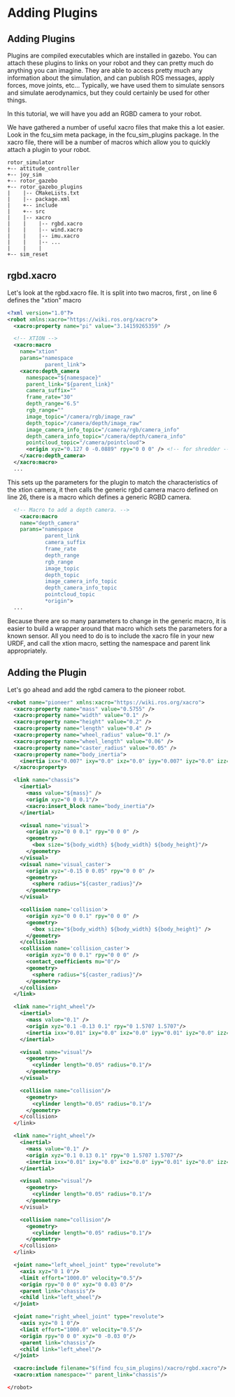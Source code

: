 # Adding Plugins

## Adding Plugins

Plugins are compiled executables which are installed in gazebo. You can attach these plugins to links on your robot and they can pretty much do anything you can imagine. They are able to access pretty much any information about the simulation, and can publish ROS messages, apply forces, move joints, etc... Typically, we have used them to simulate sensors and simulate aerodynamics, but they could certainly be used for other things.

In this tutorial, we will have you add an RGBD camera to your robot.

We have gathered a number of useful xacro files that make this a lot easier. Look in the fcu_sim meta package, in the fcu_sim_plugins package. In the xacro file, there will be a number of macros which allow you to quickly attach a plugin to your robot.

```
rotor_simulator
+-- attitude_controller
+-- joy_sim
+-- rotor_gazebo
+-- rotor_gazebo_plugins
|    |-- CMakeLists.txt
|    |-- package.xml
|    +-- include
|    +-- src
|    |-- xacro
|    |    |-- rgbd.xacro
|    |    |-- wind.xacro
|    |    |-- imu.xacro
|    |    |-- ...
|    |    |
+-- sim_reset
```

## rgbd.xacro
Let's look at the rgbd.xacro file. It is split into two macros, first , on line 6 defines the "xtion" macro

```xml
<?xml version="1.0"?>
<robot xmlns:xacro="https://wiki.ros.org/xacro">
  <xacro:property name="pi" value="3.14159265359" />

  <!-- XTION -->
  <xacro:macro
    name="xtion"
    params="namespace
            parent_link">
    <xacro:depth_camera
      namespace="${namespace}"
      parent_link="${parent_link}"
      camera_suffix=""
      frame_rate="30"
      depth_range="6.5"
      rgb_range=""
      image_topic="/camera/rgb/image_raw"
      depth_topic="/camera/depth/image_raw"
      image_camera_info_topic="/camera/rgb/camera_info"
      depth_camera_info_topic="/camera/depth/camera_info"
      pointcloud_topic="/camera/pointcloud">
      <origin xyz="0.127 0 -0.0889" rpy="0 0 0" /> <!-- for shredder -->
    </xacro:depth_camera>
  </xacro:macro>
  ...
```
This sets up the parameters for the plugin to match the characteristics of the xtion camera, it then calls the generic rgbd camera macro defined on line 26, there is a macro which defines a generic RGBD camera.
```xml
  <!-- Macro to add a depth camera. -->
    <xacro:macro
    name="depth_camera"
    params="namespace
            parent_link
            camera_suffix
            frame_rate
            depth_range
            rgb_range
            image_topic
            depth_topic
            image_camera_info_topic
            depth_camera_info_topic
            pointcloud_topic
            *origin">
  ...
```
Because there are so many parameters to change in the generic macro, it is easier to build a wrapper around that macro which sets the parameters for a known sensor. All you need to do is to include the xacro file in your new URDF, and call the xtion macro, setting the namespace and parent link appropriately.

## Adding the Plugin
Let's go ahead and add the rgbd camera to the pioneer robot.

```xml
<robot name="pioneer" xmlns:xacro="https://wiki.ros.org/xacro">
  <xacro:property name="mass" value="0.5755" />
  <xacro:property name="width" value="0.1" />
  <xacro:property name="height" value="0.2" />
  <xacro:property name="length" value="0.4" />
  <xacro:property name="wheel_radius" value="0.1" />
  <xacro:property name="wheel_length" value="0.06" />
  <xacro:property name="caster_radius" value="0.05" />
  <xacro:property name="body_inertia">
    <inertia ixx="0.007" ixy="0.0" ixz="0.0" iyy="0.007" iyz="0.0" izz="0.012" />
  </xacro:property>

  <link name="chassis">
    <inertial>
      <mass value="${mass}" />
      <origin xyz="0 0 0.1"/>
      <xacro:insert_block name="body_inertia"/>
    </inertial>

    <visual name='visual'>
      <origin xyz="0 0 0.1" rpy="0 0 0" />
      <geometry>
        <box size="${body_width} ${body_width} ${body_height}"/>
      </geometry>
    </visual>
    <visual name='visual_caster'>
      <origin xyz="-0.15 0 0.05" rpy="0 0 0" />
      <geometry>
        <sphere radius="${caster_radius}"/>
      </geometry>
    </visual>

    <collision name='collision'>
      <origin xyz="0 0 0.1" rpy="0 0 0" />
      <geometry>
        <box size="${body_width} ${body_width} ${body_height}" />
      </geometry>
    </collision>
    <collision name='collision_caster'>
      <origin xyz="0 0 0.1" rpy="0 0 0" />
      <contact_coefficients mu="0"/>
      <geometry>
        <sphere radius="${caster_radius}"/>
      </geometry>
    </collision>
  </link>

  <link name="right_wheel"/>
    <inertial>
      <mass value="0.1" />
      <origin xyz="0.1 -0.13 0.1" rpy="0 1.5707 1.5707"/>
      <inertia ixx="0.01" ixy="0.0" ixz="0.0" iyy="0.01" iyz="0.0" izz="0.2"/>
    </inertial>

    <visual name="visual"/>
      <geometry>
        <cylinder length="0.05" radius="0.1"/>
      </geometry>
    </visual>

    <collision name="collision"/>
      <geometry>
        <cylinder length="0.05" radius="0.1"/>
      </geometry>
    </collision>
  </link>

  <link name="right_wheel"/>
    <inertial>
      <mass value="0.1" />
      <origin xyz="0.1 0.13 0.1" rpy="0 1.5707 1.5707"/>
      <inertia ixx="0.01" ixy="0.0" ixz="0.0" iyy="0.01" iyz="0.0" izz="0.2"/>
    </inertial>

    <visual name="visual"/>
      <geometry>
        <cylinder length="0.05" radius="0.1"/>
      </geometry>
    </visual>

    <collision name="collision"/>
      <geometry>
        <cylinder length="0.05" radius="0.1"/>
      </geometry>
    </collision>
  </link>

  <joint name="left_wheel_joint" type="revolute">
    <axis xyz="0 1 0"/>
    <limit effort="1000.0" velocity="0.5"/>
    <origin rpy="0 0 0" xyz="0 0.03 0"/>
    <parent link="chassis"/>
    <child link="left_wheel"/>
  </joint>

  <joint name="right_wheel_joint" type="revolute">
    <axis xyz="0 1 0"/>
    <limit effort="1000.0" velocity="0.5"/>
    <origin rpy="0 0 0" xyz="0 -0.03 0"/>
    <parent link="chassis"/>
    <child link="left_wheel"/>
  </joint>

  <xacro:include filename="$(find fcu_sim_plugins)/xacro/rgbd.xacro"/>
  <xacro:xtion namespace="" parent_link="chassis"/>

</robot>
```
